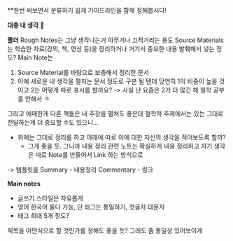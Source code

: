 
**한번 써보면서 분류하기 쉽게 가이드라인을 함께 정해봅시다!

**대충 내 생각** 👀

**폴더**
Rough Notes는 그냥 생각나는거 아무거나 끄적거리는 용도
Source Materials는 학습한 자료(강의, 책, 영상 등)을 정리하거나 거기서 중요한 내용 발췌해서 넣는 정도?
Main Note는 
1. Source Material를 바탕으로 보충해서 정리한 문서
2. 아예 새로운 내 생각을 펼치는 문서
정도로 구분 될 텐데 당연히 1의 비중이 높을 것이고 2는 어떻게 따로 표시를 할까요?
-> 사실 난 요즘은 2가 더 많긴 해 철학 공부를 안해서 ㅋ

그리고 애매한게 다른 책들은 내 주장을 펼쳐도 좋은데 철학적 주제에서는  있는 그대로 전달하는게 더 중요할 수도 있으니...
- 위에는 그대로 정리를 하고 아래에 따로 이에 대한 자신의 생각을 적어보도록 할까?
	- 그게 좋을 듯. 그니까 내용 정리 관련 노트는 확실하게 내용 정리하고 자기 생각은 따로 Note를 만들어서 Link 하는 방식으로
	
-> 템플릿을 Summary - 내용정리 Commentary - 링크 
 
**Main notes**
- 글쓰기 스타일은 자유롭게 
- 영어 한국어 둘다 가능, 단 태그는 통일하기, 첫글자 대문자
- 태그 최대 5개 정도?

제목을 어떤식으로 할 것인가를 정해도 좋을 듯? 그래도 좀 통일성 있어보이게

